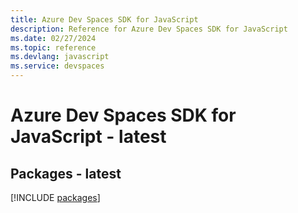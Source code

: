 ```yaml
---
title: Azure Dev Spaces SDK for JavaScript
description: Reference for Azure Dev Spaces SDK for JavaScript
ms.date: 02/27/2024
ms.topic: reference
ms.devlang: javascript
ms.service: devspaces
---
```

# Azure Dev Spaces SDK for JavaScript - latest
## Packages - latest
[!INCLUDE [packages](dev-spaces-index.md)]